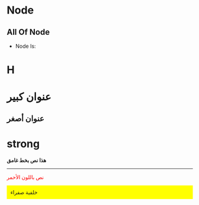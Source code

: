 # Node

## All Of Node

- Node Is:

# H

<h1>عنوان كبير</h1>
<h2>عنوان أصغر</h2>

# strong

<strong>هذا نص بخط غامق</strong>
__________________
<span style="color: red;">نص باللون الأحمر</span>
<div style="background-color: yellow; padding: 10px;">
  خلفية صفراء
</div>

